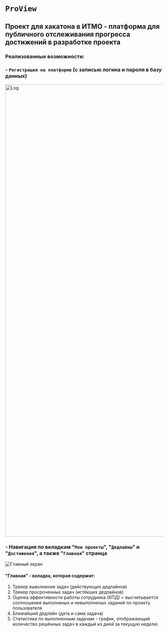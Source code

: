 # `ProView`
## Проект для хакатона в ИТМО - платформа для публичного отслеживания прогресса достижений в разработке проекта

### Реализованные возможности: 

### - `Регистрация на платформе` (с записью логина и пароля в базу данных)

<img width="1440" alt="Log" src="https://user-images.githubusercontent.com/82240296/117543347-1a82f280-b025-11eb-971e-f5730a55de76.png">

### - Навигация по вкладкам "`Мои проекты`", "`Дедлайны`" и "`Достижения`", а также "`Главная`" странца 

![Главный экран](https://user-images.githubusercontent.com/82240296/117543927-9f6f0b80-b027-11eb-8090-5eb3360adbf8.png)

#### "Главная" - вкладка, которая содержит:
1) Трекер выволнения задач (действующих дедлайнов)
2) Трекер просроченных задач (истёкших дедлайнов)
3) Оценка эффективности работы сотрудника (КПД) = высчитывается соотношение выполненых и невыполненых заданий по проекту пользователя
4) Ближайший дедлайн (дата и сама задача)
5) Статистика по выполненным задачам - график, отображающий количество решённых задач в каждый из дней за текущую неделю
